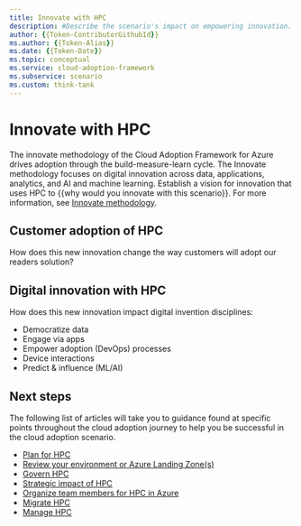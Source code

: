 ```yaml
---
title: Innovate with HPC
description: #Describe the scenario's impact on empowering innovation.
author: {{Token-ContributorGithubId}}
ms.author: {{Token-Alias}}
ms.date: {{Token-Date}}
ms.topic: conceptual
ms.service: cloud-adoption-framework
ms.subservice: scenario
ms.custom: think-tank
---
```


# Innovate with HPC

The innovate methodology of the Cloud Adoption Framework for Azure drives adoption through the build-measure-learn cycle. The Innovate methodology focuses on digital innovation across data, applications, analytics, and AI and machine learning. Establish a vision for innovation that uses HPC to {{why would you innovate with this scenario}}. For more information, see [Innovate methodology](../../innovate/index.md).

## Customer adoption of HPC

How does this new innovation change the way customers will adopt our readers solution?

## Digital innovation with HPC

How does this new innovation impact digital invention disciplines:

- Democratize data
- Engage via apps
- Empower adoption (DevOps) processes
- Device interactions
- Predict & influence (ML/AI)

## Next steps

The following list of articles will take you to guidance found at specific points throughout the cloud adoption journey to help you be successful in the cloud adoption scenario.

- [Plan for HPC](./plan.md)
- [Review your environment or Azure Landing Zone(s)](./ready.md)
- [Govern HPC](./govern.md)
- [Strategic impact of HPC](./secure.md)
- [Organize team members for HPC in Azure](./organize.md)
- [Migrate HPC](./migrate.md)
- [Manage HPC](./manage.md)
